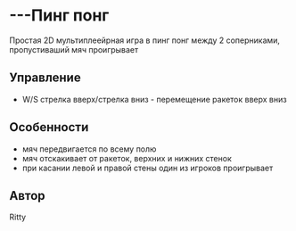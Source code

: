# ---Пинг понг
Простая 2D мультиплеейрная игра в пинг понг между 2 соперниками, пропустиваший мяч проигрывает

## Управление
- W/S стрелка вверх/стрелка вниз - перемещение ракеток вверх вниз

## Особенности
- мяч передвигается по всему полю
- мяч отскакивает от ракеток, верхних и нижних стенок
- при касании левой и правой стены один из игроков проигрывает

## Автор
Ritty
